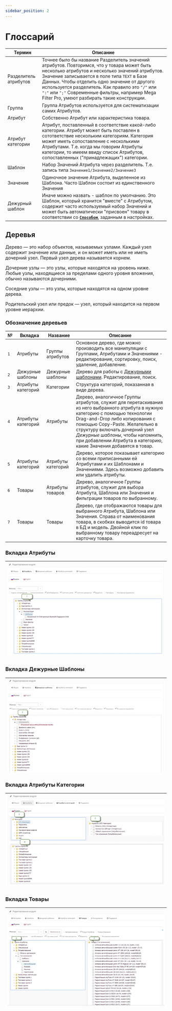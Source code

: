 ```yaml
---
sidebar_position: 2
---
```


# Глоссарий

|Термин|Описание|
|---|---|
|Разделитель атрибутов|Точнее было бы название Разделитель значений атрибутов. Повторимся, что у товара может быть несколько атрибутов и несколько значений атрибутов. Значение записывается в поле типа `TEXT` в Базе Данных. Чтобы отделить одно значение от другого используется разделитель. Как правило это `"/"` или `":"` или `";"` Современные фильтры, например Mega Filter Pro, умеют разбирать такие конструкции.|
|Группа|Группа Атрибутов используется для систематизации самих Атрибутов.|
|Атрибут|Собственно Атрибут или характеристика товара.|
|Атрибут категории|Атрибут, поставленный в соответствие какой-либо категории. Атрибут может быть поставлен в сотответствие нескольким категориям. Категория может иметь сопоставление с несколькими Атрибутами. Т.е. когда мы говорим Атрибуты категории, то имеем ввиду список Атрибутов, сопоставленных ("принадлежащих") категории.|
|Шаблон|Набор Значений Атрибута через разделитель. Т.е. запись типа `Значение1/Значение2/Значение3`|
|Значение|Одиночное значение Атрибута, выделенное из Шаблона. Часто Шаблон состоит из единственного Значения|
|Дежурный шаблон|Иначе можно назвать - шаблон по умолчанию. Это Шаблон, который хранится "вместе" с Атрибутом, содержит часто используемый набор Значений и может быть автоматически "присвоен" товару в соответствии со [**`Способом`**](/settings/product.md), заданным в настройках.|

## Деревья

Дерево — это набор объектов, называемых узлами. Каждый узел содержит значение или данные, и он может иметь или не иметь дочерний узел. Первый узел дерева называется корнем.

Дочерние узлы — это узлы, которые находятся на уровень ниже. Любые узлы, находящиеся за пределами одного уровня вложения, обычно называются дочерними.

Соседние узлы — это узлы, которые находятся на одном уровне дерева.

Родительский узел или предок — узел, который находится на первом уровне иерархии.

### Обозначение деревьев

|№|Вкладка|Название|Описание|
|---|---|---|---|
|`1`|Атрибуты|Группы атрибутов|Основное дерево, где можно производить все манипуляции с Группами, Атрибутами и Значениями - редактирование, сортировку, поиск, удаление, добавление.|
|`2`|Дежурные шаблоны|Дежурные шаблоны|Дерево для работы с [Дежурными шаблонами](general-info/duty.md). Редактирование, поиск.|
|`3`|Атрибуты категорий|Категории|Структура категорий, показанная в виде дерева.|
|`4`|Атрибуты категорий|Атрибуты|Дерево, аналогичное Группы атрибутов, служит для перетаскивания из него выбранного атрибута в нужную категорию с помощью технологии Drag-and-Drop либо копирования с помощью Copy-Paste. Желательно в структуру включать дочерний узел _Дежурные шаблоны_, чтобы напомнить, при добавлении Атрибута в категорию, какие Значения добавятся в товар.|
|`5`|Атрибуты категорий|Атрибуты категорий|Дерево, которое показывает категорию со всеми приписанными ей Атрибутами и их Шаблонами и Значениями. Здесь возможно добавить или удалить атрибуты.|
|`6`|Товары|Атрибуты товаров|Дерево, аналогичное Группы атрибутов, служит для выбора Атрибута, Шаблона или Значения и фильтрации товаров по выбранному.|
|`7`|Товары|Товары|Дерево, где отображаются товары для выбранного Атрибута, Шаблона или Значения. Справа от наименования товара, в скобках выводится id товара в БД и модель. Двойной клик по выбранному товару переадресует на карточку товара.|

### Вкладка Атрибуты

| ![Trees](/img/tutorial/tree1.png) |
|-|

### Вкладка Дежурные Шаблоны

| ![Trees](/img/tutorial/tree2.png) |
|-|

### Вкладка Атрибуты Категории

| ![Trees](/img/tutorial/tree3.png) |
|-|

### Вкладка Товары

| ![Trees](/img/tutorial/tree4.png) |
|-|
